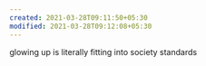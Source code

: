 ```yaml
---
created: 2021-03-28T09:11:50+05:30
modified: 2021-03-28T09:12:08+05:30
---
```


glowing up is literally fitting into society standards